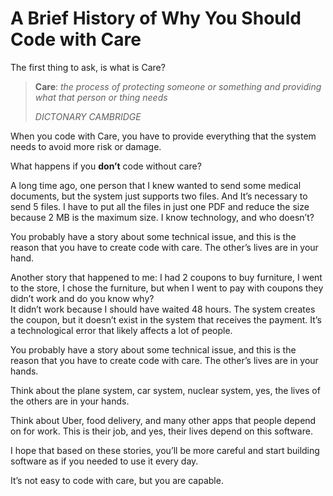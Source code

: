 # A Brief History of Why You Should Code with Care

The first thing to ask, is what is Care?

> **Care**: _the process of protecting someone or something and providing what that person or thing needs_
>
> _DICTONARY CAMBRIDGE_

When you code with Care, you have to provide everything that the system needs to avoid more risk or damage.

What happens if you **don’t** code without care?

A long time ago, one person that I knew wanted to send some medical documents, but the system just supports two files. And It’s necessary to send 5 files. I have to put all the files in just one PDF and reduce the size because 2 MB is the maximum size. I know technology, and who doesn’t?

You probably have a story about some technical issue, and this is the reason that you have to create code with care. The other’s lives are in your hand.

Another story that happened to me: I had 2 coupons to buy furniture, I went to the store, I chose the furniture, but when I went to pay with coupons they didn’t work and do you know why?\
It didn’t work because I should have waited 48 hours. The system creates the coupon, but it doesn’t exist in the system that receives the payment. It’s a technological error that likely affects a lot of people.

You probably have a story about some technical issue, and this is the reason that you have to create code with care. The other’s lives are in your hands.

Think about the plane system, car system, nuclear system, yes, the lives of the others are in your hands.

Think about Uber, food delivery, and many other apps that people depend on for work. This is their job, and yes, their lives depend on this software.

I hope that based on these stories, you’ll be more careful and start building software as if you needed to use it every day.

It’s not easy to code with care, but you are capable.
